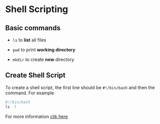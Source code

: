 # Shell Scripting

## Basic commands

- `ls`  to **list** all files

- `pwd` to print **working directory**

- `mkdir` to create **new** directory 

## Create Shell Script

To create a shell script, the first line
should be `#!/bin/bash` and then the command. For example

```bash
#!/bin/bash
ls -l
```

For more information [clik here](https://www.geeksforgeeks.org/linux-tutorial/)